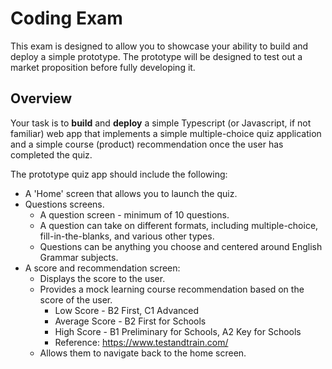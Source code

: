 # Coding Exam
This exam is designed to allow you to showcase your ability to build and deploy a simple prototype. The prototype will be designed to test out a market proposition before fully developing it.

## Overview
Your task is to **build** and **deploy** a simple Typescript (or Javascript, if not familiar) web app that implements a simple multiple-choice quiz application and a simple course (product) recommendation once the user has completed the quiz.

The prototype quiz app should include the following:
- A 'Home' screen that allows you to launch the quiz.
- Questions screens.
  - A question screen - minimum of 10 questions.
  - A question can take on different formats, including multiple-choice, fill-in-the-blanks, and various other types.
  - Questions can be anything you choose and centered around English Grammar subjects.
- A score and recommendation screen:
  - Displays the score to the user.
  - Provides a mock learning course recommendation based on the score of the user.
    - Low Score - B2 First, C1 Advanced
    - Average Score - B2 First for Schools
    - High Score - B1 Preliminary for Schools, A2 Key for Schools
    - Reference: https://www.testandtrain.com/
  - Allows them to navigate back to the home screen.


